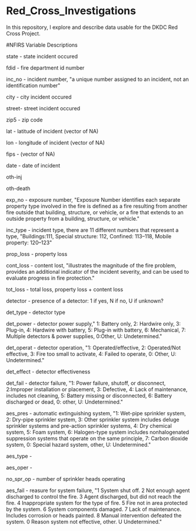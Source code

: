 # Red_Cross_Investigations
In this repository, I explore and describe data usable for the DKDC Red Cross Project.

#NFIRS Variable Descriptions

state - state incident occured

fdid - fire department id number

inc_no - incident number, "a unique number assigned to an incident, not an identification number"

city - city incident occured

street- street incident occured

zip5 - zip code

lat - latitude of incident (vector of NA)

lon - longitude of incident (vector of NA)

fips - (vector of NA)

date - date of incident

oth-inj

oth-death

exp_no - exposure number, "Exposure Number identifies each separate property type involved in the fire
  is defined as a fire resulting from another fire outside that building, structure, or vehicle, or 
  a fire that extends to an outside property from a building, structure, or vehicle."
  
inc_type - incident type, there are 11 different numbers that represent a type, "Buildings:111,
  Special structure: 112, Confined: 113–118, Mobile property: 120–123"
  
prop_loss - property loss

cont_loss - content lost, "illustrates the magnitude of the fire problem, provides an additional
  indicator of the incident severity, and can be used to evaluate progress in fire protection."
  
tot_loss - total loss, property loss + content loss

detector - presence of a detector: 1 if yes, N if no, U if unknown?

det_type - detector type

det_power - detector power supply," 1: Battery only, 2: Hardwire only, 3: Plug-in,
  4: Hardwire with battery, 5: Plug-in with battery, 6: Mechanical, 7: Multiple detectors & power supplies,
  0:Other, U: Undetermined."
  
det_operat - detector operation, "1: Operated/effective, 2: Operated/Not effective, 3: Fire too small to activate,
  4: Failed to operate, 0: Other, U: Undetermined."
  
det_effect - detector effectiveness

det_fail - detector failure, "1: Power failure, shutoff, or disconnect, 
  2:Improper installation or placement, 3: Defective,
  4: Lack of maintenance, includes not cleaning, 5: Battery missing or disconnected,
  6: Battery discharged or dead, 0: other, U: Undetermined."
  
aes_pres - automatic extinguishing system, "1: Wet-pipe sprinkler system, 2: Dry-pipe sprinkler system,
  3: Other sprinkler system includes deluge sprinkler systems and pre-action sprinkler systems,
  4: Dry chemical system, 5: Foam system, 6: Halogen-type system includes nonhalogenated 
  suppression systems that operate on the same principle, 7: Carbon dioxide system,
  0: Special hazard system, other, U: Undetermined."
  
aes_type - 

aes_oper -

no_spr_op - number of sprinkler heads operating

aes_fail - reasure for system failure, "1 System shut off. 2 Not enough agent discharged to control the fire.
  3 Agent discharged, but did not reach the fire. 4 Inappropriate system for the type of fire.
  5 Fire not in area protected by the system. 6 System components damaged. 
  7 Lack of maintenance. Includes corrosion or heads painted. 8 Manual intervention defeated the system.
  0 Reason system not effective, other. U Undetermined."
